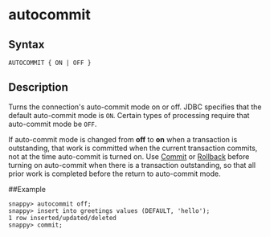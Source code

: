 # autocommit

## Syntax

```no-highlight
AUTOCOMMIT { ON | OFF }
```

<a id="description"></a>
## Description

Turns the connection's auto-commit mode on or off. JDBC specifies that the default auto-commit mode is `ON`. Certain types of processing require that auto-commit mode be `OFF`.

If auto-commit mode is changed from **off** to **on** when a transaction is outstanding, that work is committed when the current transaction commits, not at the time auto-commit is turned on. Use [Commit](commit.md) or [Rollback](rollback.md) before turning on auto-commit when there is a transaction outstanding, so that all prior work is completed before the return to auto-commit mode.

##Example

```no-highlight
snappy> autocommit off;
snappy> insert into greetings values (DEFAULT, 'hello');
1 row inserted/updated/deleted
snappy> commit;
```